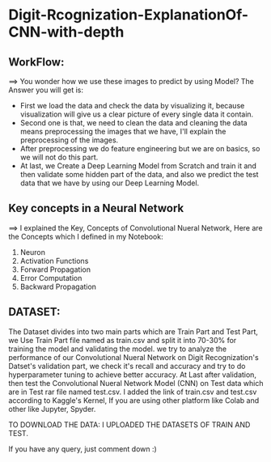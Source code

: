 # Digit-Rcognization-ExplanationOf-CNN-with-depth


## WorkFlow:

 ==> You wonder how we use these images to predict by using Model? The Answer you will get is:

* First we load the data and check the data by visualizing it, because visualization will give us a clear picture of every single data it contain.
* Second one is that, we need to clean the data and cleaning the data means preprocessing the images that we have, I'll explain the preprocessing of the images.
* After preprocessing we do feature engineering but we are on basics, so we will not do this part.
* At last, we Create a Deep Learning Model from Scratch and train it and then validate some hidden part of the data, and also we predict the test data that we have by using our Deep Learning Model.


## Key concepts in a Neural Network

==> I explained the Key, Concepts of Convolutional Nueral Network, Here are the Concepts which I defined in my Notebook:

1. Neuron
2. Activation Functions
3. Forward Propagation
4. Error Computation
5. Backward Propagation

## DATASET:

The Dataset divides into two main parts which are Train Part and Test Part, we Use Train Part file named as train.csv and split it into 70-30% for training the model and validating the model. we try to analyze the performance of our Convolutional Nueral Network on Digit Recognization's Datset's validation part, we check it's recall and accuracy and try to do hyperparameter tuning to achieve better accuracy.  At Last after validation, then test the Convolutional Nueral Network Model (CNN) on Test data which are in Test rar file named test.csv. I added the link of train.csv and test.csv according to Kaggle's Kernel, If you are using other platform like Colab and other like Jupyter, Spyder.

TO DOWNLOAD THE DATA: I UPLOADED THE DATASETS OF TRAIN AND TEST.

If you have any query, just comment down :)
